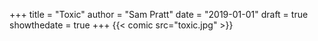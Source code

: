 +++
title = "Toxic"
author = "Sam Pratt"
date = "2019-01-01"
draft = true
showthedate = true
+++
{{< comic src="toxic.jpg" >}}